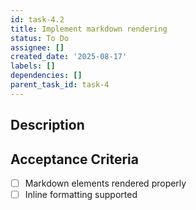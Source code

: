 ```yaml
---
id: task-4.2
title: Implement markdown rendering
status: To Do
assignee: []
created_date: '2025-08-17'
labels: []
dependencies: []
parent_task_id: task-4
---
```


## Description

## Acceptance Criteria

- [ ] Markdown elements rendered properly
- [ ] Inline formatting supported
